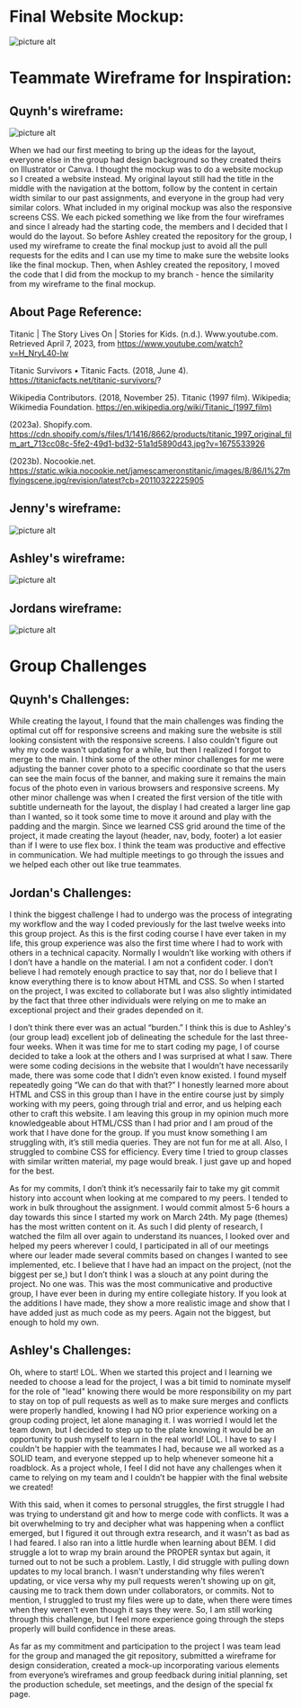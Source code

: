 # Final Website Mockup:

![picture alt](./image/Mock-Up.jpg "Mock Up for Webpage")

# Teammate Wireframe for Inspiration:

## Quynh's wireframe:
![picture alt](./image/quynhmockup.png "Quynh's wireframe")

When we had our first meeting to bring up the ideas for the layout, everyone else in the group had design background so they created theirs on Illustrator or Canva. I thought the mockup was to do a website mockup so I created a website instead. My original layout still had the title in the middle with the navigation at the bottom, follow by the content in certain width similar to our past assignments, and everyone in the group had very similar colors. What included in my original mockup was also the responsive screens CSS. We each picked something we like from the four wireframes and since I already had the starting code, the members and I decided that I would do the layout. So before Ashley created the repository for the group, I used my wireframe to create the final mockup just to avoid all the pull requests for the edits and I can use my time to make sure the website looks like the final mockup. Then, when Ashley created the repository, I moved the code that I did from the mockup to my branch - hence the similarity from my wireframe to the final mockup.

## About Page Reference:

Titanic | The Story Lives On | Stories for Kids. (n.d.). Www.youtube.com. Retrieved April 7, 2023, from https://www.youtube.com/watch?v=H_NryL40-lw

Titanic Survivors • Titanic Facts. (2018, June 4). https://titanicfacts.net/titanic-survivors/?

Wikipedia Contributors. (2018, November 25). Titanic (1997 film). Wikipedia; Wikimedia Foundation. https://en.wikipedia.org/wiki/Titanic_(1997_film)

(2023a). Shopify.com. https://cdn.shopify.com/s/files/1/1416/8662/products/titanic_1997_original_film_art_713cc08c-5fe2-49d1-bd32-51a1d5890d43.jpg?v=1675533926

(2023b). Nocookie.net. https://static.wikia.nocookie.net/jamescameronstitanic/images/8/86/I%27mflyingscene.jpg/revision/latest?cb=20110322225905
‌

## Jenny's wireframe:
![picture alt](./image/Jenny%20Mockup.jpg "Jenny's wireframe")

## Ashley's wireframe:
![picture alt](./image/Ashleys%20Wireframe.jpg "Ashley.s Wireframe")

## Jordans wireframe:
![picture alt](./image/Jordan%20Wireframe.jpg "Jordan's Wireframe")

# Group Challenges 

## Quynh's Challenges:

While creating the layout, I found that the main challenges was finding the optimal cut off for responsive screens and making sure the website is still looking consistent with the responsive screens. I also couldn't figure out why my code wasn't updating for a while, but then I realized I forgot to merge to the main. I think some of the other minor challenges for me were adjusting the banner cover photo to a specific coordinate so that the users can see the main focus of the banner, and making sure it remains the main focus of the photo even in various browsers and responsive screens. My other minor challenge was when I created the first version of the title with subtitle underneath for the layout, the display I had created a larger line gap than I wanted, so it took some time to move it around and play with the padding and the margin. Since we learned CSS grid around the time of the project, it made creating the layout (header, nav, body, footer) a lot easier than if I were to use flex box. I think the team was productive and effective in communication. We had multiple meetings to go through the issues and we helped each other out like true teammates. 


## Jordan's Challenges:

I think the biggest challenge I had to undergo was the process of integrating my workflow and the way I coded previously for the last twelve weeks into this group project. As this is the first coding course I have ever taken in my life, this group experience was also the first time where I had to work with others in a technical capacity. Normally I wouldn’t like working with others if I don’t have a handle on the material. I am not a confident coder. I don’t believe I had remotely enough practice to say that, nor do I believe that I know everything there is to know about HTML and CSS. So when I started on the project, I was excited to collaborate but I was also slightly intimidated by the fact that three other individuals were relying on me to make an exceptional project and their grades depended on it. 

I don’t think there ever was an actual “burden.” I think this is due to Ashley's (our group lead) excellent job of delineating the schedule for the last three-four weeks. When it was time for me to start coding my page, I of course decided to take a look at the others and I was surprised at what I saw. There were some coding decisions in the website that I wouldn’t have necessarily made, there was some code that I didn’t even know existed. I found myself repeatedly going “We can do that with that?” I honestly learned more about HTML and CSS in this group than I have in the entire course just by simply working with my peers, going through trial and error, and us helping each other to craft this website. I am leaving this group in my opinion much more knowledgeable about HTML/CSS than I had prior and I am proud of the work that I have done for the group. If you must know something I am struggling with, it’s still media queries. They are not fun for me at all. Also, I struggled to combine CSS for efficiency. Every time I tried to group classes with similar written material, my page would break. I just gave up and hoped for the best. 

As for my commits, I don’t think it’s necessarily fair to take my git commit history into account when looking at me compared to my peers. I tended to work in bulk throughout the assignment. I would commit almost 5-6 hours a day towards this since I started my work on March 24th. My page (themes) has the most written content on it. As such I did plenty of research, I watched the film all over again to understand its nuances, I looked over and helped my peers wherever I could, I participated in all of our meetings where our leader made several commits based on changes I wanted to see implemented, etc. I believe that I have had an impact on the project, (not the biggest per se,) but I don’t think I was a slouch at any point during the project. No one was. This was the most communicative and productive group, I have ever been in during my entire collegiate history. If you look at the additions I have made, they show a more realistic image and show that I have added just as much code as my peers. Again not the biggest, but enough to hold my own.


## Ashley's Challenges:

Oh, where to start! LOL. When we started this project and I learning we needed to choose a lead for the project, I was a bit timid to nominate myself for the role of "lead" knowing there would be more responsibility on my part to stay on top of pull requests as well as to make sure merges and conflicts were properly handled, knowing I had NO prior experience working on a group coding project, let alone managing it. I was worried I would let the team down, but I decided to step up to the plate knowing it would be an opportunity to push myself to learn in the real world! LOL. I have to say I couldn't be happier with the teammates I had, because we all worked as a SOLID team, and everyone stepped up to help whenever someone hit a roadblock. As a project whole, I feel I did not have any challenges when it came to relying on my team and I couldn’t be happier with the final website we created! 

With this said, when it comes to personal struggles, the first struggle I had was trying to understand git and how to merge code with conflicts. It was a bit overwhelming to try and decipher what was happening when a conflict emerged, but I figured it out through extra research, and it wasn't as bad as I had feared. I also ran into a little hurdle when learning about BEM. I did struggle a lot to wrap my brain around the PROPER syntax but again, it turned out to not be such a problem. Lastly, I did struggle with pulling down updates to my local branch. I wasn't understanding why files weren’t updating, or vice versa why my pull requests weren't showing up on git, causing me to track them down under collaborators, or commits. Not to mention, I struggled to trust my files were up to date, when there were times when they weren't even though it says they were. So, I am still working through this challenge, but I feel more experience going through the steps properly will build confidence in these areas. 

As far as my commitment and participation to the project I was team lead for the group and managed the git repository, submitted a wireframe for design consideration, created a mock-up incorporating various elements from everyone’s wireframes and group feedback during initial planning, set the production schedule, set meetings, and the design of the special fx page. 
